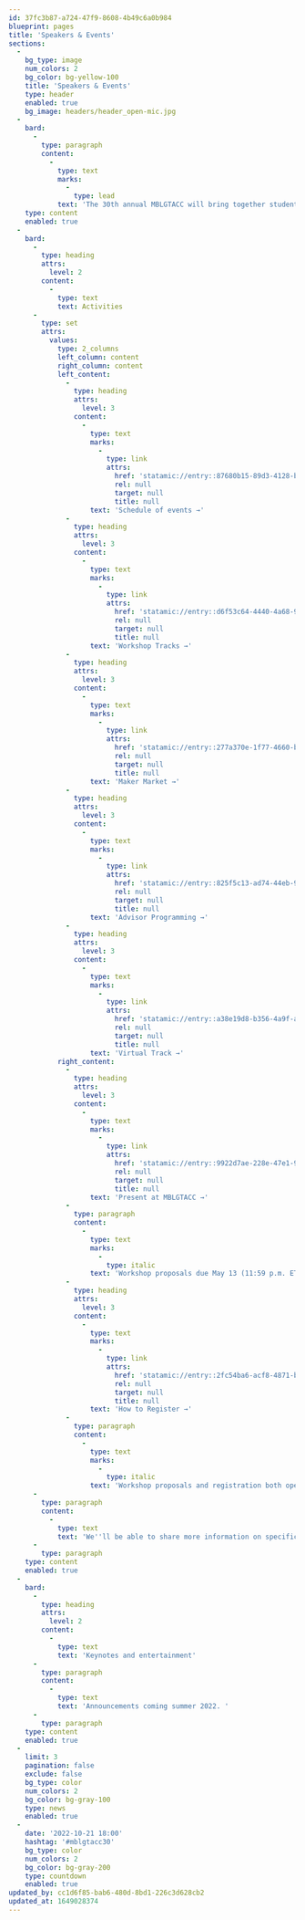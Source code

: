 ```yaml
---
id: 37fc3b87-a724-47f9-8608-4b49c6a0b984
blueprint: pages
title: 'Speakers & Events'
sections:
  -
    bg_type: image
    num_colors: 2
    bg_color: bg-yellow-100
    title: 'Speakers & Events'
    type: header
    enabled: true
    bg_image: headers/header_open-mic.jpg
  -
    bard:
      -
        type: paragraph
        content:
          -
            type: text
            marks:
              -
                type: lead
            text: 'The 30th annual MBLGTACC will bring together students, makers, thought leaders, advisors and staff, artists, and more. Keep an eye on this space as we continue to confirm programming, and sign-up for email updates using the form at the bottom of this page.'
    type: content
    enabled: true
  -
    bard:
      -
        type: heading
        attrs:
          level: 2
        content:
          -
            type: text
            text: Activities
      -
        type: set
        attrs:
          values:
            type: 2_columns
            left_column: content
            right_column: content
            left_content:
              -
                type: heading
                attrs:
                  level: 3
                content:
                  -
                    type: text
                    marks:
                      -
                        type: link
                        attrs:
                          href: 'statamic://entry::87680b15-89d3-4128-b22c-532f8f4ea4b0'
                          rel: null
                          target: null
                          title: null
                    text: 'Schedule of events →'
              -
                type: heading
                attrs:
                  level: 3
                content:
                  -
                    type: text
                    marks:
                      -
                        type: link
                        attrs:
                          href: 'statamic://entry::d6f53c64-4440-4a68-9b6c-d18fff3d6834'
                          rel: null
                          target: null
                          title: null
                    text: 'Workshop Tracks →'
              -
                type: heading
                attrs:
                  level: 3
                content:
                  -
                    type: text
                    marks:
                      -
                        type: link
                        attrs:
                          href: 'statamic://entry::277a370e-1f77-4660-b9e0-17e7873a7443'
                          rel: null
                          target: null
                          title: null
                    text: 'Maker Market →'
              -
                type: heading
                attrs:
                  level: 3
                content:
                  -
                    type: text
                    marks:
                      -
                        type: link
                        attrs:
                          href: 'statamic://entry::825f5c13-ad74-44eb-9bfb-7e33a22c49e4'
                          rel: null
                          target: null
                          title: null
                    text: 'Advisor Programming →'
              -
                type: heading
                attrs:
                  level: 3
                content:
                  -
                    type: text
                    marks:
                      -
                        type: link
                        attrs:
                          href: 'statamic://entry::a38e19d8-b356-4a9f-af80-dfdc71f8d76d'
                          rel: null
                          target: null
                          title: null
                    text: 'Virtual Track →'
            right_content:
              -
                type: heading
                attrs:
                  level: 3
                content:
                  -
                    type: text
                    marks:
                      -
                        type: link
                        attrs:
                          href: 'statamic://entry::9922d7ae-228e-47e1-9ab9-c3aa3a578f6d'
                          rel: null
                          target: null
                          title: null
                    text: 'Present at MBLGTACC →'
              -
                type: paragraph
                content:
                  -
                    type: text
                    marks:
                      -
                        type: italic
                    text: 'Workshop proposals due May 13 (11:59 p.m. ET).'
              -
                type: heading
                attrs:
                  level: 3
                content:
                  -
                    type: text
                    marks:
                      -
                        type: link
                        attrs:
                          href: 'statamic://entry::2fc54ba6-acf8-4871-b3c1-8e34f56cf7eb'
                          rel: null
                          target: null
                          title: null
                    text: 'How to Register →'
              -
                type: paragraph
                content:
                  -
                    type: text
                    marks:
                      -
                        type: italic
                    text: 'Workshop proposals and registration both open on April 4.'
      -
        type: paragraph
        content:
          -
            type: text
            text: 'We''ll be able to share more information on specific workshops following the conclusion of the workshop submission and selection process. Information on advisor programming is forthcoming, as well.'
      -
        type: paragraph
    type: content
    enabled: true
  -
    bard:
      -
        type: heading
        attrs:
          level: 2
        content:
          -
            type: text
            text: 'Keynotes and entertainment'
      -
        type: paragraph
        content:
          -
            type: text
            text: 'Announcements coming summer 2022. '
      -
        type: paragraph
    type: content
    enabled: true
  -
    limit: 3
    pagination: false
    exclude: false
    bg_type: color
    num_colors: 2
    bg_color: bg-gray-100
    type: news
    enabled: true
  -
    date: '2022-10-21 18:00'
    hashtag: '#mblgtacc30'
    bg_type: color
    num_colors: 2
    bg_color: bg-gray-200
    type: countdown
    enabled: true
updated_by: cc1d6f85-bab6-480d-8bd1-226c3d628cb2
updated_at: 1649028374
---
```

